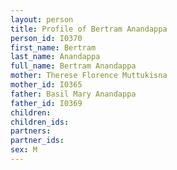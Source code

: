 ```yaml
---
layout: person
title: Profile of Bertram Anandappa
person_id: I0370
first_name: Bertram
last_name: Anandappa
full_name: Bertram Anandappa
mother: Therese Florence Muttukisna
mother_id: I0365
father: Basil Mary Anandappa
father_id: I0369
children:
children_ids:
partners:
partner_ids:
sex: M
---
```


